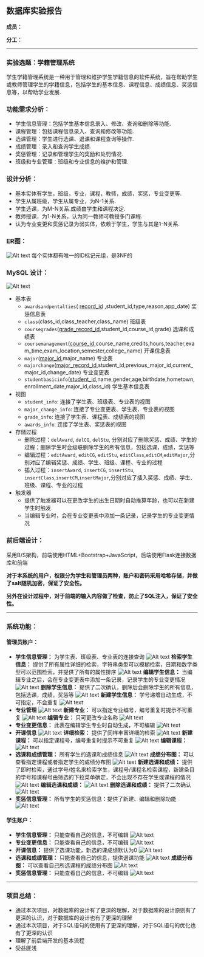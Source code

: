 ## 数据库实验报告

**成员：** 

**分工：**


---

### 实验选题：学籍管理系统


学生学籍管理系统是一种用于管理和维护学生学籍信息的软件系统，旨在帮助学生或教师管理学生的学籍信息，包括学生的基本信息、课程信息、成绩信息、奖惩信息等，以帮助学业发展.

### 功能需求分析：
  - 学生信息管理：包括学生基本信息录入、修改、查询和删除等功能.
  - 课程管理：包括课程信息录入、查询和修改等功能.
  - 选课管理：学生进行选课、退课和课程查询等操作.
  - 成绩管理：录入和查询学生成绩.
  - 奖惩管理：记录和管理学生的奖励和处罚情况.
  - 班级和专业管理：班级和专业信息的维护和管理.

### 设计分析：
  - 基本实体有学生，班级，专业，课程，教师，成绩，奖惩，专业变更等.
  - 学生从属班级，学生从属专业，为N-1关系.
  - 学生选课，为M-N关系.成绩由学生和课程决定.
  - 教师授课，为1-N关系，认为同一教师可教授多门课程.
  - 认为专业变更和奖惩记录为弱实体，依赖于学生，学生与其是1-N关系.


### ER图：
![Alt text](ER%E5%9B%BE-1-1.jpg)
每个实体都有唯一的ID标记元组，是3NF的

### MySQL 设计：
![Alt text](image-26.png)
- 基本表
  - `awardsandpentalties`( <u>record_id</u> ,student_id,type,reason,app_date) 奖惩信息表
  - `class`(class_id,class_teacher,class_name) 班级表
  - `coursegrades`(<u>grade_record_id</u>,student_id,course_id,grade) 选课和成绩表
  - `coursemanagement`(<u>course_id</u>,course_name,credits,hours,teacher,exam_time,exam_location,semester,college_name) 开课信息表
  - `major`(<u>major_id</u>,major_name) 专业表
  - `majorchange`(<u>major_record_id</u>,student_id,previous_major_id,current_major_id,change_date) 专业变更表
  - `studentbasicinfo`(<u>student_id</u>,name,gender,age,birthdate,hometown,enrollment_date,major_id,class_id) 学生基本信息表
- 视图 
  - `student_info`: 连接了学生表、班级表、专业表的视图
  - `major_change_info`: 连接了专业变更表、学生表、专业表的视图
  - `grade_info`: 连接了学生表、课程表、成绩表的视图
  - `awards_info`: 连接了学生表、奖惩表的视图
- 存储过程
  - 删除过程：`delAward`, `delCG`, `delStu`, 分别对应了删除奖惩、成绩、学生的过程；删除学生时会级联删除学生的所有信息，包括选课，成绩，奖惩等
  - 编辑过程：`editAward`, `editCG`, `editStu`, `editClass`,`editCM`,`editMajor`,分别对应了编辑奖惩、成绩、学生、班级、课程、专业的过程
  - 插入过程：`insertAward`, `insertCG`, `insertStu`, `insertClass`,`insertCM`,`insertMajor`,分别对应了插入奖惩、成绩、学生、班级、课程、专业的过程
- 触发器
  - 提供了触发器可以在更改学生的出生日期时自动推算年龄，也可以在新建学生时触发
  - 当编辑专业时，会在专业变更表中添加一条记录，记录学生的专业变更情况

### 前后端设计：
采用B/S架构，前端使用HTML+Bootstrap+JavaScript，后端使用Flask连接数据库和前端

**对于本系统的用户，权限分为学生和管理员两种，账户和密码采用哈希存储，并做了salt随机加密，保证了安全性。**

**另外在设计过程中，对于前端的输入内容做了检查，防止了SQL注入，保证了安全性。**

 --- 

### 系统功能：
#### 管理员账户：

- **学生信息管理：** 为学生表、班级表、专业表的连接查询
![Alt text](image.png)
**检索学生信息：** 提供了所有属性详细的检索，字符串类型可以模糊检索，日期和数字类型可以范围检索，并提供了所有的属性排序
![Alt text](image-1.png)
**编辑学生信息：** 当编辑专业之后，会在专业变更表中添加一条记录，记录学生的专业变更情况
![Alt text](image-2.png)
**删除学生信息：** 提供了二次确认，删除后会删除学生的所有信息，包括选课，成绩，奖惩等
![Alt text](image-3.png)
**新建学生信息：** 学号递增自动生成，不可指定，不会重复
![Alt text](image-4.png)
- **专业管理**
![Alt text](image-5.png)
**新建专业：** 可以指定专业编号，编号重复时提示不可重复
![Alt text](image-6.png)
**编辑专业：** 只可更改专业名称
![Alt text](image-8.png)
- **专业变更信息：** 此表在编辑学生专业时自动生成，不可编辑
![Alt text](image-9.png)
- **开课信息**
![Alt text](image-10.png)
**详细检索：** 提供了同样丰富详细的检索
![Alt text](image-11.png)
**新建课程：** 可以指定课程号，编号重复时提示不可重复
![Alt text](image-12.png)
**编辑课程：** 
![Alt text](image-13.png)
- **选课和成绩管理：** 所有学生的选课和成绩信息
![Alt text](image-15.png)
**成绩分布图：** 可以查看指定课程或者指定学生的成绩分布图
![Alt text](image-25.png)
**新建选课和成绩：** 提供了即时检索，通过学号/姓名来检索学生，课程号/课程名检索课程，新建条目的学号和课程号由筛选的下拉菜单确定，不会出现不存在学生或课程的情况
![Alt text](image-14.png)
**编辑选课和成绩：** 
![Alt text](image-16.png)
**删除选课和成绩：** 提供了二次确认
![Alt text](image-17.png)
- **奖惩信息管理：** 所有学生的奖惩信息：提供了新建、编辑和删除功能
![Alt text](image-18.png)


#### 学生账户：
- **学生信息管理：** 只能查看自己的信息，不可编辑
![Alt text](image-19.png)
- **专业变更信息：** 只能查看自己的信息，不可编辑
![Alt text](image-20.png)
- **开课信息：** 提供了选课功能，新选的课成绩默认为0
![Alt text](image-21.png)
- **选课和成绩管理：** 只能查看自己的信息，提供退课功能
![Alt text](image-22.png)
**成绩分布图：** 可以查看自己所选课程的成绩分布图
![Alt text](image-23.png)
- **奖惩信息管理：** 只能查看自己的信息，不可编辑
![Alt text](image-24.png)


---

### 项目总结：
- 通过本次项目，对数据库的设计有了更深的理解，对于数据库的设计原则有了更深的认识，对于数据库的设计也有了更深的理解
- 通过本次项目，对于SQL语句的使用有了更深的理解，对于SQL语句的优化也有了更深的认识
- 理解了前后端开发的基本流程
- 受益匪浅